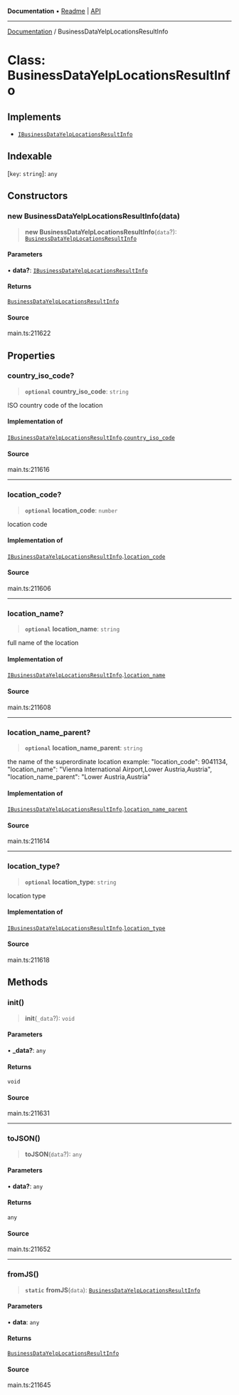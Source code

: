 **Documentation** • [Readme](../README.md) \| [API](../globals.md)

***

[Documentation](../README.md) / BusinessDataYelpLocationsResultInfo

# Class: BusinessDataYelpLocationsResultInfo

## Implements

- [`IBusinessDataYelpLocationsResultInfo`](../interfaces/IBusinessDataYelpLocationsResultInfo.md)

## Indexable

 \[`key`: `string`\]: `any`

## Constructors

### new BusinessDataYelpLocationsResultInfo(data)

> **new BusinessDataYelpLocationsResultInfo**(`data`?): [`BusinessDataYelpLocationsResultInfo`](BusinessDataYelpLocationsResultInfo.md)

#### Parameters

• **data?**: [`IBusinessDataYelpLocationsResultInfo`](../interfaces/IBusinessDataYelpLocationsResultInfo.md)

#### Returns

[`BusinessDataYelpLocationsResultInfo`](BusinessDataYelpLocationsResultInfo.md)

#### Source

main.ts:211622

## Properties

### country\_iso\_code?

> **`optional`** **country\_iso\_code**: `string`

ISO country code of the location

#### Implementation of

[`IBusinessDataYelpLocationsResultInfo`](../interfaces/IBusinessDataYelpLocationsResultInfo.md).[`country_iso_code`](../interfaces/IBusinessDataYelpLocationsResultInfo.md#country_iso_code)

#### Source

main.ts:211616

***

### location\_code?

> **`optional`** **location\_code**: `number`

location code

#### Implementation of

[`IBusinessDataYelpLocationsResultInfo`](../interfaces/IBusinessDataYelpLocationsResultInfo.md).[`location_code`](../interfaces/IBusinessDataYelpLocationsResultInfo.md#location_code)

#### Source

main.ts:211606

***

### location\_name?

> **`optional`** **location\_name**: `string`

full name of the location

#### Implementation of

[`IBusinessDataYelpLocationsResultInfo`](../interfaces/IBusinessDataYelpLocationsResultInfo.md).[`location_name`](../interfaces/IBusinessDataYelpLocationsResultInfo.md#location_name)

#### Source

main.ts:211608

***

### location\_name\_parent?

> **`optional`** **location\_name\_parent**: `string`

the name of the superordinate location
example:
"location_code": 9041134,
"location_name": "Vienna International Airport,Lower Austria,Austria",
"location_name_parent": "Lower Austria,Austria"

#### Implementation of

[`IBusinessDataYelpLocationsResultInfo`](../interfaces/IBusinessDataYelpLocationsResultInfo.md).[`location_name_parent`](../interfaces/IBusinessDataYelpLocationsResultInfo.md#location_name_parent)

#### Source

main.ts:211614

***

### location\_type?

> **`optional`** **location\_type**: `string`

location type

#### Implementation of

[`IBusinessDataYelpLocationsResultInfo`](../interfaces/IBusinessDataYelpLocationsResultInfo.md).[`location_type`](../interfaces/IBusinessDataYelpLocationsResultInfo.md#location_type)

#### Source

main.ts:211618

## Methods

### init()

> **init**(`_data`?): `void`

#### Parameters

• **\_data?**: `any`

#### Returns

`void`

#### Source

main.ts:211631

***

### toJSON()

> **toJSON**(`data`?): `any`

#### Parameters

• **data?**: `any`

#### Returns

`any`

#### Source

main.ts:211652

***

### fromJS()

> **`static`** **fromJS**(`data`): [`BusinessDataYelpLocationsResultInfo`](BusinessDataYelpLocationsResultInfo.md)

#### Parameters

• **data**: `any`

#### Returns

[`BusinessDataYelpLocationsResultInfo`](BusinessDataYelpLocationsResultInfo.md)

#### Source

main.ts:211645
